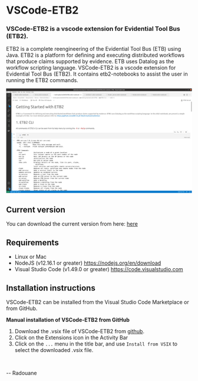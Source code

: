 # VSCode-ETB2

### VSCode-ETB2 is a vscode extension for Evidential Tool Bus (ETB2).  

ETB2 is a complete reengineering of the Evidential Tool Bus (ETB) using Java. ETB2 is a platform for defining and executing distributed workflows that produce claims supported by evidence. ETB uses Datalog as the workflow scripting language. VSCode-ETB2 is a vscode extension for Evidential Tool Bus (ETB2). It contains etb2-notebooks to assist the user in running the ETB2 commands. 


<img src="https://github.com/BouchekirRedouane/etb2-vs-extension/blob/main/screenshots/vscode-etb-Screenshot.png" width="800">


## Current version
You can download the current version from here: [here](https://github.com/BouchekirRedouane/etb2-vs-extension/releases/download/untagged-ee27cb47ff65183324ef/etb2-vs-code-0.0.1.vsix)



## Requirements 
- Linux or Mac
- NodeJS (v12.16.1 or greater) https://nodejs.org/en/download
- Visual Studio Code (v1.49.0 or greater) https://code.visualstudio.com

## Installation instructions
VSCode-ETB2 can be installed from the Visual Studio Code Marketplace or from GitHub.

**Manual installation of VSCode-ETB2 from GitHub**
1. Download the .vsix file of VSCode-ETB2 from [github](https://github.com/BouchekirRedouane/etb2-vs-extension/releases/download/untagged-ee27cb47ff65183324ef/etb2-vs-code-0.0.1.vsix).
2. Click on the Extensions icon in the Activity Bar 
3. Click on the `...` menu in the title bar, and use `Install from VSIX` to select the downloaded .vsix file. 

<br>




 -- Radouane 

